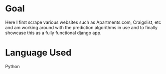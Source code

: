 # Goal
Here I first scrape various websites such as Apartments.com, Craigslist, etc and am working around with the prediction algorithms in use and to finally showcase this as a fully functional django app.

# Language Used
Python
